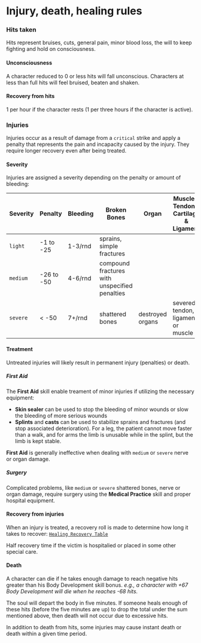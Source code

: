 # Injury, death, healing rules

### Hits taken
Hits represent bruises, cuts, general pain, minor blood loss, the will to keep fighting and hold on consciousness.

#### Unconsciousness
A character reduced to 0 or less hits will fall unconscious. Characters at less than full hits will feel bruised, beaten and shaken.

#### Recovery from hits
1 per hour if the character rests (1 per three hours if the character is active).

### Injuries
Injuries occur as a result of damage from a `critical` strike and apply a penalty that represents the pain and incapacity caused by the injury. They require longer recovery even after being treated.

#### Severity
Injuries are assigned a severity depending on the penalty or amount of bleeding:

| Severity | Penalty | Bleeding | Broken Bones | Organ | Muscles, Tendons, Cartilage & Ligament |
| --- | --- | --- | --- | --- | --- |
`light` | -1 to -25 | 1-3/rnd | sprains, simple fractures | |
`medium` | -26 to -50 | 4-6/rnd | compound fractures with unspecified penalties | |
`severe` | < -50 | 7+/rnd | shattered bones | destroyed organs | severed tendon, ligament, or muscle

#### Treatment
Untreated injuries will likely result in permanent injury (penalties) or death.

##### First Aid
The **First Aid** skill enable treament of minor injuries if utilizing the necessary equipment:

- **Skin sealer** can be used to stop the bleeding of minor wounds or slow the bleeding of more serious wounds
- **Splints** and **casts** can be used to stabilize sprains and fractures (and stop associated deterioration). For a leg, the patient cannot move faster than a walk, and for arms the limb is unusable while in the splint, but the limb is kept stable.

**First Aid** is generally ineffective when dealing with `medium` or `severe` nerve or organ damage. 

##### Surgery
Complicated problems, like `medium` or `severe` shattered bones, nerve or organ damage, require surgery using the **Medical Practice** skill and proper hospital equipment.

#### Recovery from injuries
When an injury is treated, a recovery roll is made to determine how long it takes to recover:
[`Healing Recovery Table`](https://drive.google.com/open?id=1rk8Q2vEI-Qxwu1bQZxEC13_q-qliadUf)

Half recovery time if the victim is hospitalied or placed in some other special care.

#### Death
A character can die if he takes enough damage to reach negative hits greater than his Body Development skill bonus.
_e.g., a character with +67 Body Development will die when he reaches -68 hits._

The soul will depart the body in five minutes. If someone heals enough of these hits (before the five minutes are up) to drop the
total under the sum mentioned above, then death will not occur due to excessive hits.

In addition to death from hits, some injuries may cause instant death or death within a given time period.
